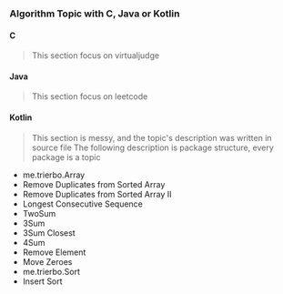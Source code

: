 ### Algorithm Topic with C, Java or Kotlin

#### C
> This section focus on virtualjudge

#### Java
> This section focus on leetcode

#### Kotlin
> This section is messy, and the topic's description was written in source file
> The following description is package structure, every package is a topic
- me.trierbo.Array
 - Remove Duplicates from Sorted Array
 - Remove Duplicates from Sorted Array II
 - Longest Consecutive Sequence
 - TwoSum
 - 3Sum
 - 3Sum Closest
 - 4Sum
 - Remove Element
 - Move Zeroes
- me.trierbo.Sort
 - Insert Sort
